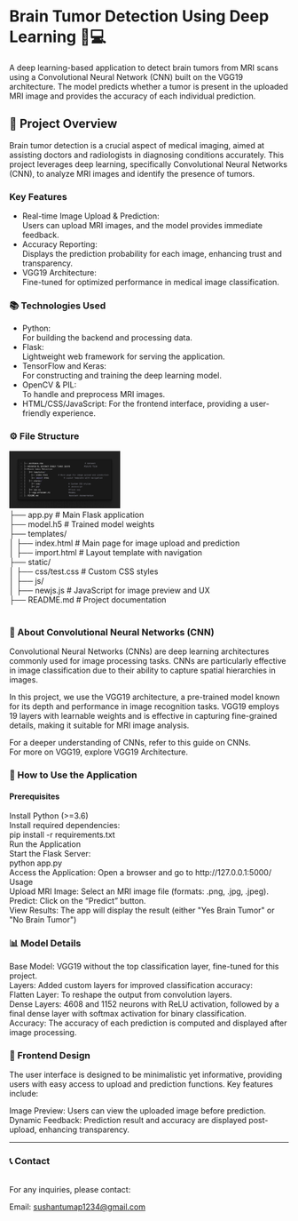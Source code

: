 # Brain Tumor Detection Using Deep Learning 🧠💻

A deep learning-based application to detect brain tumors from MRI scans using a Convolutional Neural Network (CNN) built on the VGG19 architecture. The model predicts whether a tumor is present in the uploaded MRI image and provides the accuracy of each individual prediction.

<h2>🌟 Project Overview</h2>
Brain tumor detection is a crucial aspect of medical imaging, aimed at assisting doctors and radiologists in diagnosing conditions accurately. This project leverages deep learning, specifically Convolutional Neural Networks (CNN), to analyze MRI images and identify the presence of tumors.

<h3>Key Features</h3>
<ul>
 <li>Real-time Image Upload & Prediction:<br>
  Users can upload MRI images, and the model provides immediate feedback.
 </li>
 <li>Accuracy Reporting:<br>
  Displays the prediction probability for each image, enhancing trust and transparency.
 </li>
 <li>
  VGG19 Architecture: <br>
  Fine-tuned for optimized performance in medical image classification.
 </li>
</ul>

<h3>📚 Technologies Used</h3>
<ul>  
<li> Python: <br> For building the backend and processing data.</li>
<li>  Flask:<br> Lightweight web framework for serving the application.</li>
<li> TensorFlow and Keras:<br> For constructing and training the deep learning model.</li>
<li> OpenCV & PIL:<br> To handle and preprocess MRI images.</li>
 <li> HTML/CSS/JavaScript: For the frontend interface, providing a user-friendly experience.</li>
</ul>

<h3>⚙️ File Structure</h3>
<img src="https://github.com/Sushant2253/Brain-Tumor-Detection/blob/main/folder_structure.png" alt="Project Logo" width="200">

<br>
├── app.py                 # Main Flask application<br>
├── model.h5               # Trained model weights<br>
├── templates/<br>
│   ├── index.html         # Main page for image upload and prediction<br>
│   ├── import.html        # Layout template with navigation<br>
├── static/<br>
│   ├── css/test.css       # Custom CSS styles<br>
│   ├── js/<br>
│       ├── newjs.js       # JavaScript for image preview and UX<br>
├── README.md              # Project documentation<br>
<br>
<h3>🧠 About Convolutional Neural Networks (CNN)</h3>
<p>Convolutional Neural Networks (CNNs) are deep learning architectures commonly used for image processing tasks. CNNs are particularly effective in image classification due to their ability to capture spatial hierarchies in images.</p>

<p>In this project, we use the VGG19 architecture, a pre-trained model known for its depth and performance in image recognition tasks. VGG19 employs 19 layers with learnable weights and is effective in capturing fine-grained details, making it suitable for MRI image analysis.</p>

For a deeper understanding of CNNs, refer to this guide on CNNs.<br>
For more on VGG19, explore VGG19 Architecture.<br>

<h3>🚀 How to Use the Application</h3>
<h4>Prerequisites</h4>
Install Python (>=3.6)<br>
Install required dependencies:<br>
pip install -r requirements.txt<br>
Run the Application<br>
Start the Flask Server:<br>
python app.py<br>
Access the Application: Open a browser and go to http://127.0.0.1:5000/<br>
Usage<br>
Upload MRI Image: Select an MRI image file (formats: .png, .jpg, .jpeg).<br>
Predict: Click on the “Predict” button.<br>
View Results: The app will display the result (either "Yes Brain Tumor" or "No Brain Tumor") <br>
 
<h3>📊 Model Details</h3>
Base Model: VGG19 without the top classification layer, fine-tuned for this project.<br>
Layers: Added custom layers for improved classification accuracy:<br>
Flatten Layer: To reshape the output from convolution layers.<br>
Dense Layers: 4608 and 1152 neurons with ReLU activation, followed by a final dense layer with softmax activation for binary classification.<br>
Accuracy: The accuracy of each prediction is computed and displayed after image processing.<br>

<h3>🎨 Frontend Design</h3>
The user interface is designed to be minimalistic yet informative, providing users with easy access to upload and prediction functions. Key features include:<br>

Image Preview: Users can view the uploaded image before prediction.<br>
Dynamic Feedback: Prediction result and accuracy are displayed post-upload, enhancing transparency.<br>
<hr>
<h3>📞 Contact</h3><br>
For any inquiries, please contact:<br>

Email: sushantumap1234@gmail.com<br>
